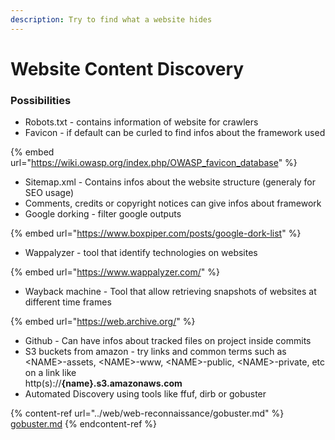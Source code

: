 ```yaml
---
description: Try to find what a website hides
---
```


# Website Content Discovery

### Possibilities

* Robots.txt - contains information of website for crawlers
* Favicon - if default can be curled to find infos about the framework used

{% embed url="https://wiki.owasp.org/index.php/OWASP_favicon_database" %}

* Sitemap.xml - Contains infos about the website structure (generaly for SEO usage)
* Comments, credits or copyright notices can give infos about framework
* Google dorking - filter google outputs

{% embed url="https://www.boxpiper.com/posts/google-dork-list" %}

* Wappalyzer - tool that identify technologies on websites

{% embed url="https://www.wappalyzer.com/" %}

* Wayback machine - Tool that allow retrieving snapshots of websites at different time frames

{% embed url="https://web.archive.org/" %}

* Github - Can have infos about tracked files on project inside commits
* S3 buckets from amazon - try links and common terms such as \<NAME>-assets, \<NAME>-www, \<NAME>-public, \<NAME>-private, etc on a link like \
  http(s)://**{name}.s3.amazonaws.com**
* Automated Discovery using tools like ffuf, dirb or gobuster

{% content-ref url="../web/web-reconnaissance/gobuster.md" %}
[gobuster.md](../web/web-reconnaissance/gobuster.md)
{% endcontent-ref %}


